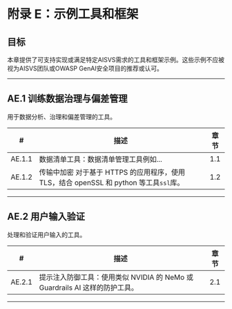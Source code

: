 # 附录 E：示例工具和框架

## 目标

本章提供了可支持实现或满足特定AISVS需求的工具和框架示例。这些示例不应被视为AISVS团队或OWASP GenAI安全项目的推荐或认可。

---

## AE.1 训练数据治理与偏差管理

用于数据分析、治理和偏差管理的工具。

|   #    | 描述                                                           | 章节  |
| :----: | ------------------------------------------------------------ | :-: |
| AE.1.1 | 数据清单工具：数据清单管理工具例如...                                         | 1.1 |
| AE.1.2 | 传输中加密 对于基于 HTTPS 的应用程序，使用 TLS，结合 openSSL 和 python 等工具`ssl`库。 | 1.2 |

---

## AE.2 用户输入验证

处理和验证用户输入的工具。

|   #    | 描述                                                   | 章节  |
| :----: | ---------------------------------------------------- | :-: |
| AE.2.1 | 提示注入防御工具：使用类似 NVIDIA 的 NeMo 或 Guardrails AI 这样的防护工具。 | 2.1 |

---

